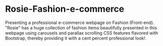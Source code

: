 # Rosie-Fashion-e-commerce
Presenting a professional e-commerce webpage on Fashion (Front-end). "Rosie" has a huge collection of fashion items beautifully presented in this webpage using carousels and  parallax scrolling CSS features flavored with Bootstrap, thereby providing it with a cent percent professional look!.